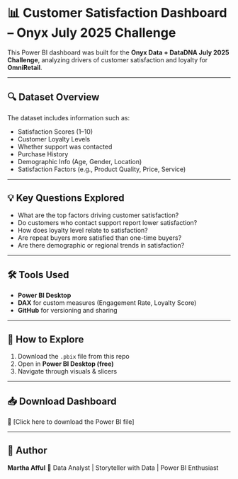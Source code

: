 # 📊 Customer Satisfaction Dashboard – Onyx July 2025 Challenge

This Power BI dashboard was built for the **Onyx Data + DataDNA July 2025 Challenge**, analyzing drivers of customer satisfaction and loyalty for **OmniRetail**.

---

## 🔍 Dataset Overview

The dataset includes information such as:
- Satisfaction Scores (1–10)
- Customer Loyalty Levels
- Whether support was contacted
- Purchase History
- Demographic Info (Age, Gender, Location)
- Satisfaction Factors (e.g., Product Quality, Price, Service)

---

## 💡 Key Questions Explored

- What are the top factors driving customer satisfaction?
- Do customers who contact support report lower satisfaction?
- How does loyalty level relate to satisfaction?
- Are repeat buyers more satisfied than one-time buyers?
- Are there demographic or regional trends in satisfaction?

---

## 🛠️ Tools Used

- **Power BI Desktop**
- **DAX** for custom measures (Engagement Rate, Loyalty Score)
- **GitHub** for versioning and sharing

---

## 🧭 How to Explore

1. Download the `.pbix` file from this repo  
2. Open in **Power BI Desktop (free)**
3. Navigate through visuals & slicers

---

## 📥 Download Dashboard

🔗 [Click here to download the Power BI file]



---

## 📢 Author

**Martha Afful**
📍 Data Analyst | Storyteller with Data | Power BI Enthusiast  




